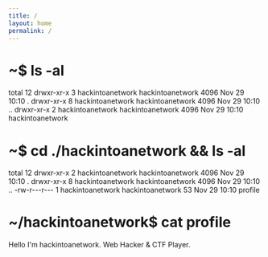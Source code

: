 ```yaml
---
title: /
layout: home
permalink: /
---
```

# ~$ ls -al

total 12
drwxr-xr-x 3 hackintoanetwork hackintoanetwork 4096 Nov 29 10:10 .
drwxr-xr-x 8 hackintoanetwork hackintoanetwork 4096 Nov 29 10:10 ..
drwxr-xr-x 2 hackintoanetwork hackintoanetwork 4096 Nov 29 10:10 hackintoanetwork
                                                                                                                                          
# ~$ cd ./hackintoanetwork && ls -al

total 12
drwxr-xr-x 2 hackintoanetwork hackintoanetwork 4096 Nov 29 10:10 .
drwxr-xr-x 8 hackintoanetwork hackintoanetwork 4096 Nov 29 10:10 ..
-rw-r---r--- 1 hackintoanetwork hackintoanetwork   53 Nov 29 10:10 profile

# ~/hackintoanetwork$ cat profile

Hello I'm hackintoanetwork.
Web Hacker & CTF Player.
